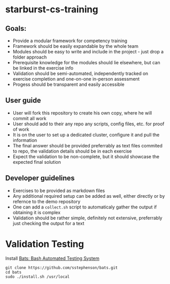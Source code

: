 # starburst-cs-training

## Goals:
- Provide a modular framework for competency training
- Framework should be easily expandable by the whole team
- Modules should be easy to write and include in the project - just drop a folder approach
- Prerequisite knowledge for the modules should lie elsewhere, but can be linked in the exercise info
- Validation should be semi-automated, independently tracked on exercise completion and one-on-one in-person assessment
- Progess should be transparent and easily accessible

## User guide
- User will fork this repository to create his own copy, where he will commit all work
- User should add to their any repo any scripts, config files, etc. for proof of work
- It is on the user to set up a dedicated cluster, configure it and pull the information
- The final answer should be provided preferrably as text files commited to repo, the validation details should be in each exercise
- Expect the validation to be non-complete, but it should showcase the expected final solution

## Developer guidelines
- Exercises to be provided as markdown files
- Any additional required setup can be added as well, either directly or by refernce to the demo repository
- One can add a `collect.sh` script to automaticaly gather the output if obtaining it is complex
- Validation should be rather simple, definitely not extensive, preferrably just checking the output for a text


# Validation Testing
Install [Bats: Bash Automated Testing System](https://github.com/sstephenson/bats#installing-bats-from-source)
```
git clone https://github.com/sstephenson/bats.git
cd bats
sudo ./install.sh /usr/local
```
